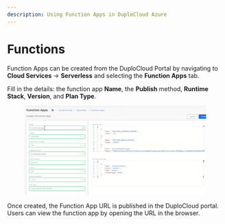 ```yaml
---
description: Using Function Apps in DuploCloud Azure
---
```


# Functions

Function Apps can be created from the DuploCloud Portal by navigating to **Cloud Services** -> **Serverless** and selecting the **Function Apps** tab.

Fill in the details: the function app **Name**, the **Publish** method, **Runtime Stack**, **Version**, and **Plan Type**.

<figure><img src="../../.gitbook/assets/funtion complete.png" alt=""><figcaption></figcaption></figure>

Once created, the Function App URL is published in the DuploCloud portal. Users can view the function app by opening the URL in the browser.
